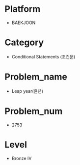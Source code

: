 # Platform

* BAEKJOON

# Category

* Conditional Statements (조건문)

# Problem_name

* Leap year(윤년)

# Problem_num

* 2753

# Level

* Bronze IV